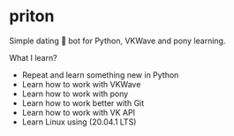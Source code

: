 # priton
Simple dating 💖 bot for Python, VKWave and pony learning. 

What I learn? 
- Repeat and learn something new in Python
- Learn how to work with VKWave
- Learn how to work with pony
- Learn how to work better with Git
- Learn how to work with VK API
- Learn Linux using (20.04.1 LTS)

